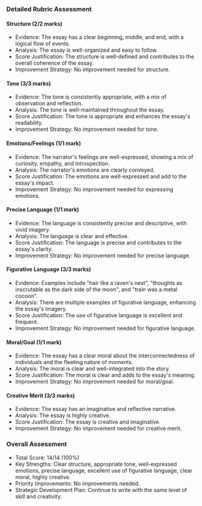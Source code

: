 ### Detailed Rubric Assessment

#### Structure (2/2 marks)

- Evidence: The essay has a clear beginning, middle, and end, with a logical flow of events.
- Analysis: The essay is well-organized and easy to follow.
- Score Justification: The structure is well-defined and contributes to the overall coherence of the essay.
- Improvement Strategy: No improvement needed for structure.

#### Tone (3/3 marks)

- Evidence: The tone is consistently appropriate, with a mix of observation and reflection.
- Analysis: The tone is well-maintained throughout the essay.
- Score Justification: The tone is appropriate and enhances the essay's readability.
- Improvement Strategy: No improvement needed for tone.

#### Emotions/Feelings (1/1 mark)

- Evidence: The narrator's feelings are well-expressed, showing a mix of curiosity, empathy, and introspection.
- Analysis: The narrator's emotions are clearly conveyed.
- Score Justification: The emotions are well-expressed and add to the essay's impact.
- Improvement Strategy: No improvement needed for expressing emotions.

#### Precise Language (1/1 mark)

- Evidence: The language is consistently precise and descriptive, with vivid imagery.
- Analysis: The language is clear and effective.
- Score Justification: The language is precise and contributes to the essay's clarity.
- Improvement Strategy: No improvement needed for precise language.

#### Figurative Language (3/3 marks)

- Evidence: Examples include "hair like a raven's nest", "thoughts as inscrutable as the dark side of the moon", and "train was a metal cocoon".
- Analysis: There are multiple examples of figurative language, enhancing the essay's imagery.
- Score Justification: The use of figurative language is excellent and frequent.
- Improvement Strategy: No improvement needed for figurative language.

#### Moral/Goal (1/1 mark)

- Evidence: The essay has a clear moral about the interconnectedness of individuals and the fleeting nature of moments.
- Analysis: The moral is clear and well-integrated into the story.
- Score Justification: The moral is clear and adds to the essay's meaning.
- Improvement Strategy: No improvement needed for moral/goal.

#### Creative Merit (3/3 marks)

- Evidence: The essay has an imaginative and reflective narrative.
- Analysis: The essay is highly creative.
- Score Justification: The essay is creative and imaginative.
- Improvement Strategy: No improvement needed for creative merit.

### Overall Assessment

- Total Score: 14/14 (100%)
- Key Strengths: Clear structure, appropriate tone, well-expressed emotions, precise language, excellent use of figurative language, clear moral, highly creative.
- Priority Improvements: No improvements needed.
- Strategic Development Plan: Continue to write with the same level of skill and creativity.
